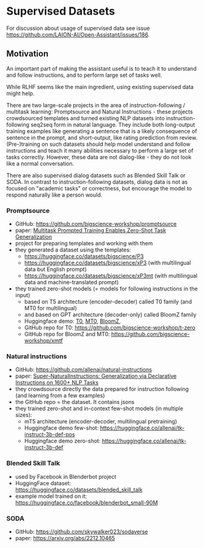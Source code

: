 # Supervised Datasets

For discussion about usage of supervised data see issue
<https://github.com/LAION-AI/Open-Assistant/issues/186>.

## Motivation

An important part of making the assistant useful is to teach it to understand
and follow instructions, and to perform large set of tasks well.

While RLHF seems like the main ingredient, using existing supervised data might
help.

There are two large-scale projects in the area of instruction-following /
multitask learning: Promptsource and Natural Instructions - these projects
crowdsourced templates and turned existing NLP datasets into
instruction-following seq2seq form in natural language. They include both
long-output training examples like generating a sentence that is a likely
consequence of sentence in the prompt, and short-output, like rating prediction
from review. (Pre-)training on such datasets should help model understand and
follow instructions and teach it many abilities necessary to perform a large set
of tasks correctly. However, these data are not dialog-like - they do not look
like a normal conversation.

There are also supervised dialog datasets such as Blended Skill Talk or SODA. In
contrast to instruction-following datasets, dialog data is not as focused on
"academic tasks" or correctness, but encourage the model to respond naturally
like a person would.

### Promptsource

- GitHub: <https://github.com/bigscience-workshop/promptsource>
- paper:
  [Multitask Prompted Training Enables Zero-Shot Task Generalization](https://arxiv.org/abs/2110.08207)
- project for preparing templates and working with them
- they generated a dataset using the templates:
  - <https://huggingface.co/datasets/bigscience/P3>
  - <https://huggingface.co/datasets/bigscience/xP3> (with multilingual data but
    English prompt)
  - <https://huggingface.co/datasets/bigscience/xP3mt> (with multilingual data
    and machine-translated prompt)
- they trained zero-shot models (= models for following instructions in the
  input)
  - based on T5 architecture (encoder-decoder) called T0 family (and MT0 for
    multilingual)
  - and based on GPT architecture (decoder-only) called BloomZ family
  - Huggingface demo: [T0](https://huggingface.co/bigscience/T0pp),
    [MT0](https://huggingface.co/bigscience/mt0-large),
    [BloomZ](https://huggingface.co/bigscience/bloomz),
  - GitHub repo for T0: <https://github.com/bigscience-workshop/t-zero>
  - GitHub repo for BloomZ and MT0:
    <https://github.com/bigscience-workshop/xmtf>

### Natural instructions

- GitHub: <https://github.com/allenai/natural-instructions>
- paper:
  [Super-NaturalInstructions: Generalization via Declarative Instructions on 1600+ NLP Tasks](https://arxiv.org/abs/2204.07705)
- they crowdsource directly the data prepared for instruction following (and
  learning from a few examples)
- the GitHub repo = the dataset. It contains jsons
- they trained zero-shot and in-context few-shot models (in multiple sizes):
  - mT5 architecture (encoder-decoder, multilingual pretraining)
  - Huggingface demo few-shot:
    <https://huggingface.co/allenai/tk-instruct-3b-def-pos>
  - Huggingface demo zero-shot:
    <https://huggingface.co/allenai/tk-instruct-3b-def>

### Blended Skill Talk

- used by Facebook in Blenderbot project
- HuggingFace dataset: <https://huggingface.co/datasets/blended_skill_talk>
- example model trained on it:
  <https://huggingface.co/facebook/blenderbot_small-90M>

### SODA

- GitHub: <https://github.com/skywalker023/sodaverse>
- paper: <https://arxiv.org/abs/2212.10465>

